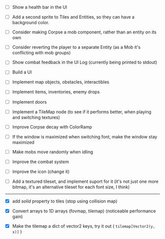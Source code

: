

- [ ] Show a health bar in the UI
- [ ] Add a second sprite to Tiles and Entities, so they can have a background color.


- [ ] Consider making Corpse a mob component, rather than an entity on its own
- [ ] Consider reverting the player to a separate Entity (as a Mob it's conflicting with mob groups)

- [ ] Show combat feedback in the UI Log (currently being printed to stdout)
- [ ] Build a UI

- [ ] Implement map objects, obstacles, interactibles
- [ ] Implement items, inventories, enemy drops
- [ ] Implement doors

- [ ] Implement a TileMap node (to see if it performs better, when playing and switching textures)

- [ ] Improve Corpse decay with ColorRamp

- [ ] If the window is maximized when switching font, make the window stay maximized
- [ ] Make mobs move randomly when idling
- [ ] Improve the combat system
- [ ] Improve the icon (change it)
- [ ] Add a textured tileset, and implement suport for it (it's not just one more bitmap, it's an alternative tileset for each font size, I think)

------------------------------------------------------------

- [x] add _solid_ property to tiles (stop using collision map)

- [x] Convert arrays to 1D arrays (fovmap, tilemap) (noticeable performance gain)
- [x] Make the tilemap a dict of vector2 keys, try it out ( `tilemap[Vector2(y, x)]` )